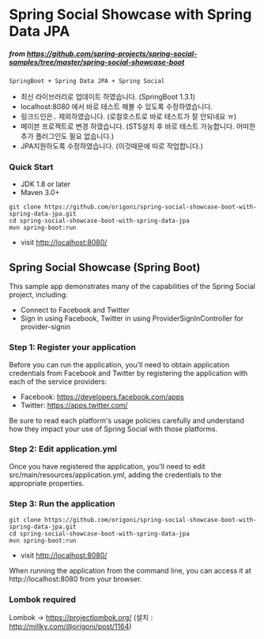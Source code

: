 # Spring Social Showcase with Spring Data JPA

##### from https://github.com/spring-projects/spring-social-samples/tree/master/spring-social-showcase-boot


```
SpringBoot + Spring Data JPA + Spring Social
```

- 최신 라이브러리로 업데이트 하였습니다. (SpringBoot 1.3.1)
- localhost:8080 에서 바로 테스트 해볼 수 있도록 수정하였습니다.
- 링크드인은.. 제외하였습니다. (로컬호스트로 바로 테스트가 잘 안되네요 ㅠ)
- 메이븐 프로젝트로 변경 하였습니다. (STS설치 후 바로 테스트 가능합니다. 어떠한 추가 플러그인도 필요 없습니다.)
- JPA지원하도록 수정하였습니다. (이것때문에 따로 작업합니다.)


### Quick Start

- JDK 1.8 or later
- Maven 3.0+

```
git clone https://github.com/origoni/spring-social-showcase-boot-with-spring-data-jpa.git
cd spring-social-showcase-boot-with-spring-data-jpa
mvn spring-boot:run
```

- visit [http://localhost:8080/](http://localhost:8080/)


## Spring Social Showcase (Spring Boot)

This sample app demonstrates many of the capabilities of the Spring Social project, including:
* Connect to Facebook and Twitter
* Sign in using Facebook, Twitter in using ProviderSignInController for provider-signin

### Step 1: Register your application

Before you can run the application, you'll need to obtain application credentials from Facebook and Twitter by registering the application with each of the service providers:

 * Facebook: https://developers.facebook.com/apps
 * Twitter: https://apps.twitter.com/

Be sure to read each platform's usage policies carefully and understand how they impact your use of Spring Social with those platforms.

### Step 2: Edit application.yml

Once you have registered the application, you'll need to edit src/main/resources/application.yml, adding the credentials to the appropriate properties.

### Step 3: Run the application

```
git clone https://github.com/origoni/spring-social-showcase-boot-with-spring-data-jpa.git
cd spring-social-showcase-boot-with-spring-data-jpa
mvn spring-boot:run
```

- visit [http://localhost:8080/](http://localhost:8080/)

When running the application from the command line, you can access it at http://localhost:8080 from your browser.

### Lombok required
Lombok -> https://projectlombok.org/ (설치 : http://millky.com/@origoni/post/1164)
